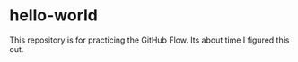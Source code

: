 # hello-world
This repository is for practicing the GitHub Flow.
Its about time I figured this out.
